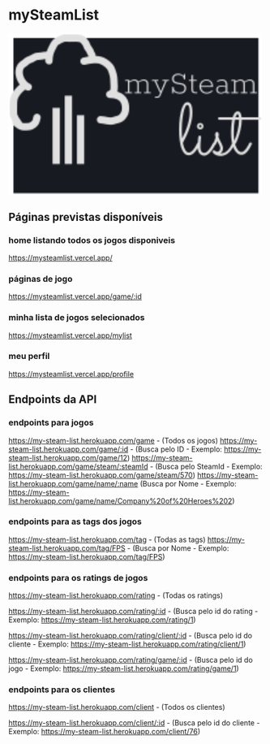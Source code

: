 # mySteamList

<img src="https://raw.githubusercontent.com/luckened/my-steam-app/3e60a1a704737aaf90404b60b2ad71533b07a48d/src/assets/logo.svg" alt="mySteamList" width="500px"/>


## Páginas previstas disponíveis

### home listando todos os jogos disponiveis

https://mysteamlist.vercel.app/

### páginas de jogo

https://mysteamlist.vercel.app/game/:id

### minha lista de jogos selecionados

https://mysteamlist.vercel.app/mylist

### meu perfil

https://mysteamlist.vercel.app/profile

## Endpoints da API

### endpoints para jogos
https://my-steam-list.herokuapp.com/game - (Todos os jogos)
https://my-steam-list.herokuapp.com/game/:id - (Busca pelo ID - Exemplo: https://my-steam-list.herokuapp.com/game/12)
https://my-steam-list.herokuapp.com/game/steam/:steamId - (Busca pelo SteamId - Exemplo: https://my-steam-list.herokuapp.com/game/steam/570)
https://my-steam-list.herokuapp.com/game/name/:name (Busca por Nome - Exemplo: https://my-steam-list.herokuapp.com/game/name/Company%20of%20Heroes%202)

### endpoints para as tags dos jogos
https://my-steam-list.herokuapp.com/tag - (Todas as tags)
https://my-steam-list.herokuapp.com/tag/FPS - (Busca por Nome - Exemplo: https://my-steam-list.herokuapp.com/tag/FPS)

### endpoints para os ratings de jogos
https://my-steam-list.herokuapp.com/rating - (Todas os ratings)

https://my-steam-list.herokuapp.com/rating/:id - (Busca pelo id do rating - Exemplo: https://my-steam-list.herokuapp.com/rating/1)

https://my-steam-list.herokuapp.com/rating/client/:id - (Busca pelo id do cliente - Exemplo: https://my-steam-list.herokuapp.com/rating/client/1)

https://my-steam-list.herokuapp.com/rating/game/:id - (Busca pelo id do jogo - Exemplo: https://my-steam-list.herokuapp.com/rating/game/1)

### endpoints para os clientes

https://my-steam-list.herokuapp.com/client - (Todos os clientes)

https://my-steam-list.herokuapp.com/client/:id - (Busca pelo id do cliente - Exemplo: https://my-steam-list.herokuapp.com/client/76)
